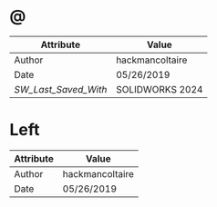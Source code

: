 # @
| Attribute | Value |
| ---  | ---     |
| Author | hackmancoltaire |
| Date | 05/26/2019 |
| _SW_Last_Saved_With_ | SOLIDWORKS 2024 |
# Left
| Attribute | Value |
| ---  | ---     |
| Author | hackmancoltaire |
| Date | 05/26/2019 |
